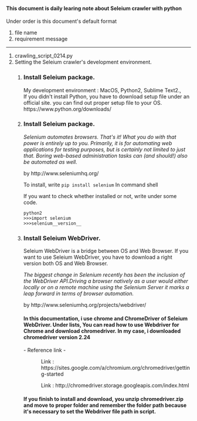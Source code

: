 <html>
	<body>
		<h4>This document is daily learing note about Seleium crawler with python </h4>
		<p>Under order is this document's default format</p>
		<ol>
			<li> file name</li>
			<li> requirement message</li>
		</ol>
		<hr>
		<ol>
			<li> crawling_script_0214.py</li>
			<li> Setting the Seleium crawler's development environment.</li>
			<ol>
				<li>
					<h3>Install Seleium package.</h3>
					<p> My development environment : MacOS, Python2, Sublime Text2.,<br>
					If you didn't install Python, you have to download setup file under an official site. you can find out proper setup file to your OS.<br>  https://www.python.org/downloads/</p>
				</li>
				<li>
					<h3>Install Seleium package.</h3>
					<cite>Selenium automates browsers. That's it! What you do with that power is entirely up to you. Primarily, it is for automating web applications for testing purposes, but is certainly not limited to just that. Boring web-based administration tasks can (and should!) also be automated as well.</cite>
					<p>by http://www.seleniumhq.org/</p>
					<p>To install, write <code>pip install selenium</code> In command shell</p>
					<p>If you want to check whether installed or not, write under some code. </p>
					<code>python2</code> <br>
					<code>>>>import selenium</code> <br>
					<code>>>>selenium__version__</code> 
				</li>
				<li>
					<h3>Install Seleium WebDriver.</h3>
					<p>Seleium WebDriver is a bridge between OS and Web Browser. If you want to use Seleium WebDriver, you have to download a right version both OS and Web Browser.</p>
					<cite>The biggest change in Selenium recently has been the inclusion of the WebDriver API.Driving a browser natively as a user would either locally or on a remote machine using the Selenium Server it marks a leap forward in terms of browser automation.</cite><p>by http://www.seleniumhq.org/projects/webdriver/</p>
					<h4>In this documentation, i use chrome and ChromeDriver of Seleium WebDriver. Under lists, You can read how to use Webdriver for Chrome and download chromedriver. In my case, i downloaded chromedriver version 2.24 </h4>
					<p> - Reference link - </p>
					<ul>
						<ol> Link : https://sites.google.com/a/chromium.org/chromedriver/getting-started</ol>
						<ol> Link : http://chromedriver.storage.googleapis.com/index.html</ol>
					</ul>
					<h4>If you finish to install and download, you unzip chromedriver.zip and move to proper folder and remember the folder path because it's necessary to set the Webdriver file path in script.</h4>
				</li>
			</ol>
		</ol>
	</body>
</html>

